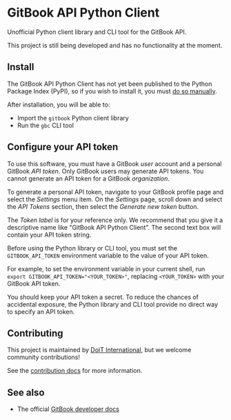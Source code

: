 # GitBook API Python Client

Unofficial Python client library and CLI tool for the GitBook API.

This project is still being developed and has no functionality at the moment.

## Install

The GitBook API Python Client has not yet been published to the Python Package
Index (PyPI), so if you wish to install it, you must [do so
manually](CONTRIBUTING.md).

After installation, you will be able to:

- Import the `gitbook` Python client library
- Run the `gbc` CLI tool

## Configure your API token

To use this software, you must have a GitBook *user* account and a personal
GitBook *API token*. Only GitBook users may generate API tokens. You cannot
generate an API token for a GitBook *organization*.

To generate a personal API token, navigate to your GitBook profile page and
select the *Settings* menu item. On the *Settings* page, scroll down and select
the *API Tokens* section, then select the *Generate new token* button.

The *Token label* is for your reference only. We recommend that you give it a
descriptive name like "GitBook API Python Client". The second text box will
contain your API token string.

Before using the Python library or CLI tool, you must set the
`GITBOOK_API_TOKEN` environment variable to the value of your API token.

For example, to set the environment variable in your current shell, run `export
GITBOOK_API_TOKEN="<YOUR_TOKEN>"`, replacing `<YOUR_TOKEN>` with your GitBook
API token.

You should keep your API token a secret. To reduce the chances of accidental
exposure, the Python library and CLI tool provide no direct way to specify an
API token.

## Contributing

This project is maintained by [DoiT
International](https://github.com/doitintl), but we welcome community
contributions!

See the [contribution docs](CONTRIBUTING.md) for more information.

## See also

- The official [GitBook developer docs](https://developer.gitbook.com/)
